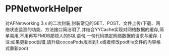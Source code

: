 # PPNetworkHelper

对AFNetworking 3.x 的二次封装,封装常见的GET、POST、文件上传/下载、网络状态监测的功能、方法接口简洁明了,并结合YYCache实现对网络数据的缓存,简单易用,不用再写FMDB那烦人的SQL语句,一句代码搞定网络数据的请求与缓存. ( 注:如果更新pod出错,请升级cocoaPods版本到1.x或者修改podfile文件的内容格式重新pod)

